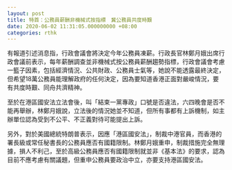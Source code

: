 ```yaml
---
layout: post
title: 特首：公務員薪酬非機械式按指標　冀公務員共度時艱
date: 2020-06-02 11:31:05.000000000 +08:00
categories: rthk
---
```


有報道引述消息指，行政會議會將決定今年公務員凍薪。行政長官林鄭月娥出席行政會議前表示，每年薪酬調查並非機械式按公務員薪酬趨勢指標，行政會議會考慮一籃子因素，包括經濟情況、公共財政、公務員士氣等，她說不能透露最終決定，但希望18萬公務員能理解政府的任何決定，因為要知道香港正面對嚴峻情況，要有共度時艱、同舟共濟精神。

至於在港區國安法立法會後，叫「結束一黨專政」口號是否違法，六四晚會是否不能再舉辦，林鄭月娥說，立法後的情況她並不知道，但所有事都有上訴機制，如主辦單位認為受到不公平、不正義對待可能提出上訴。

另外，對於美國總統特朗普表示，因應「港區國安法」，制裁中港官員，而香港的署長級或常任秘書長的公務員應否有國籍限制。林鄭月娥重申，制裁措施完全無理據，損人不利己，至於高級公務員應否有國籍限制就並非《基本法》的要求，認為目前不應考慮有關議題，但重申公務員要政治中立，亦要支持港區國安法。
